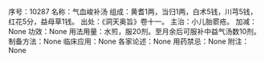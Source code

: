 序号：10287
名称：气血峻补汤
组成：黄耆1两，当归1两，白术5钱，川芎5钱，红花5分，益母草1钱。
出处：《洞天奥旨》卷十一。
主治：小儿胎窬疮。
加减：None
功效：None
用法用量：水煎，服20剂。至月余后可服补中益气汤数10剂。
制备方法：None
临床应用：None
各家论述：None
用药禁忌：None
附注：None
